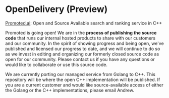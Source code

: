 # OpenDelivery (Preview)
[Promoted.ai](http://Promoted.ai): Open and Source Available search and ranking service in C++

Promoted is going open! We are in the **process of publishing the source code** that runs our internal hosted products to share with our customers and our community. In the spirit of showing progress and being open, we've published and licensed our progress to date, and we will continue to do so as we invest in editing and organizing our formerly closed source code as open for our community. Please contact us if you have any questions or would like to collaborate or use this source code.

We are currently porting our managed service from Golang to C++. This repository will be where the open C++ implementation will be published. If you are a current customer and would like source-available access of either the Golang or the C++ implementations, please email Andrew.
